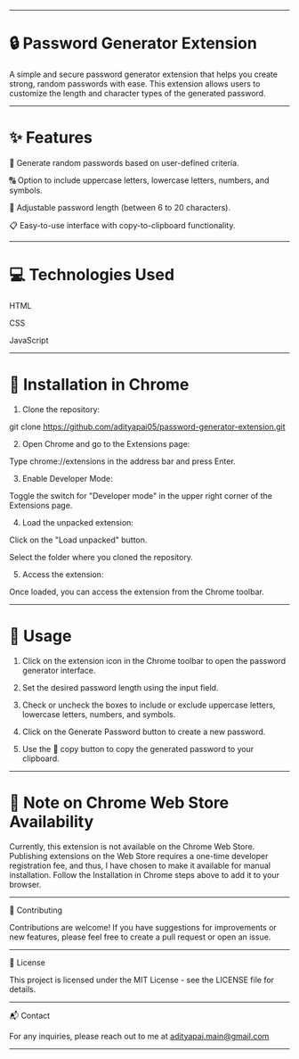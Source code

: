 
---

# 🔒 Password Generator Extension

A simple and secure password generator extension that helps you create strong, random passwords with ease. This extension allows users to customize the length and character types of the generated password.


---

# ✨ Features

🔑 Generate random passwords based on user-defined criteria.

🔠 Option to include uppercase letters, lowercase letters, numbers, and symbols.

📏 Adjustable password length (between 6 to 20 characters).

📋 Easy-to-use interface with copy-to-clipboard functionality.



---

# 💻 Technologies Used

HTML

CSS

JavaScript



---

# 🔧 Installation in Chrome

1. Clone the repository:

git clone https://github.com/adityapai05/password-generator-extension.git


2. Open Chrome and go to the Extensions page:

Type chrome://extensions in the address bar and press Enter.



3. Enable Developer Mode:

Toggle the switch for "Developer mode" in the upper right corner of the Extensions page.



4. Load the unpacked extension:

Click on the "Load unpacked" button.

Select the folder where you cloned the repository.



5. Access the extension:

Once loaded, you can access the extension from the Chrome toolbar.





---

# 🚀 Usage

1. Click on the extension icon in the Chrome toolbar to open the password generator interface.


2. Set the desired password length using the input field.


3. Check or uncheck the boxes to include or exclude uppercase letters, lowercase letters, numbers, and symbols.


4. Click on the Generate Password button to create a new password.


5. Use the 📝 copy button to copy the generated password to your clipboard.




---

# 🛑 Note on Chrome Web Store Availability

Currently, this extension is not available on the Chrome Web Store. Publishing extensions on the Web Store requires a one-time developer registration fee, and thus, I have chosen to make it available for manual installation. Follow the Installation in Chrome steps above to add it to your browser.


---

🤝 Contributing

Contributions are welcome! If you have suggestions for improvements or new features, please feel free to create a pull request or open an issue.


---

📜 License

This project is licensed under the MIT License - see the LICENSE file for details.

---

📬 Contact

For any inquiries, please reach out to me at adityapai.main@gmail.com


---


